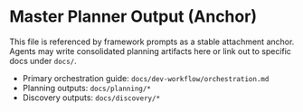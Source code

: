 # Master Planner Output (Anchor)

This file is referenced by framework prompts as a stable attachment anchor.
Agents may write consolidated planning artifacts here or link out to
specific docs under `docs/`.

- Primary orchestration guide: `docs/dev-workflow/orchestration.md`
- Planning outputs: `docs/planning/*`
- Discovery outputs: `docs/discovery/*`

